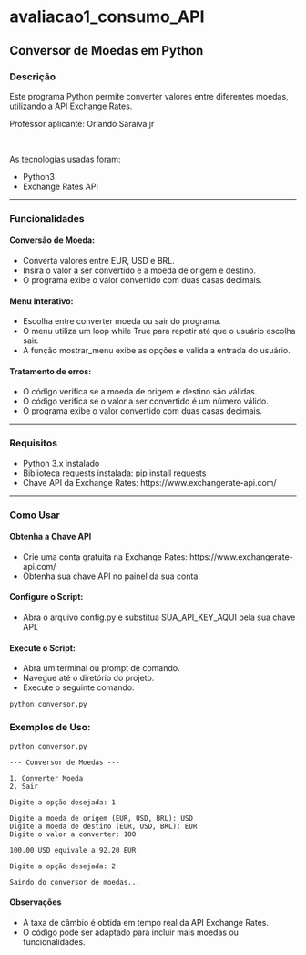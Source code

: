 # avaliacao1_consumo_API

## Conversor de Moedas em Python

### Descrição

<p>Este programa Python permite converter valores entre diferentes moedas, utilizando a API Exchange Rates.</p>
<p>Professor aplicante: Orlando Saraiva jr</p>
<br>
<p>As tecnologias usadas foram:</p>
<ul>
  <li>Python3</li>
  <li>Exchange Rates API</li>
</ul>
<hr>

### Funcionalidades

#### Conversão de Moeda:
<ul>
  <li>Converta valores entre EUR, USD e BRL.</li>
  <li>Insira o valor a ser convertido e a moeda de origem e destino.</li>
  <li>O programa exibe o valor convertido com duas casas decimais.</li>
</ul>
<h4> Menu interativo:</h4>
<ul>
  <li>Escolha entre converter moeda ou sair do programa.</li>
  <li>O menu utiliza um loop while True para repetir até que o usuário escolha sair.</li>
  <li>A função mostrar_menu exibe as opções e valida a entrada do usuário.</li>
</ul>
<h4> Tratamento de erros:</h4>
<ul>
  <li>O código verifica se a moeda de origem e destino são válidas.</li>
  <li>O código verifica se o valor a ser convertido é um número válido.</li>
  <li>O programa exibe o valor convertido com duas casas decimais.</li>
</ul>
<hr>
<h3> Requisitos</h3>
<ul>
  <li>Python 3.x instalado</li>
  <li>Biblioteca requests instalada: pip install requests</li>
  <li>Chave API da Exchange Rates: https://www.exchangerate-api.com/</li>
</ul>
<hr>
<h3>Como Usar</h3>
<h4>Obtenha a Chave API</h4>
<ul>
  <li>Crie uma conta gratuita na Exchange Rates: https://www.exchangerate-api.com/</li>
  <li>Obtenha sua chave API no painel da sua conta.</li>
</ul>
<h4>Configure o Script: </h4>
<ul>
  <li>Abra o arquivo config.py e substitua SUA_API_KEY_AQUI pela sua chave API.</li>
</ul>
<h4>Execute o Script: </h4>
<ul>
  <li>Abra um terminal ou prompt de comando.</li>
  <li>Navegue até o diretório do projeto.</li>
  <li>Execute o seguinte comando:</li>
</ul>

```
python conversor.py
```
<h3>Exemplos de Uso:</h3>

```
python conversor.py

--- Conversor de Moedas ---

1. Converter Moeda
2. Sair

Digite a opção desejada: 1

Digite a moeda de origem (EUR, USD, BRL): USD
Digite a moeda de destino (EUR, USD, BRL): EUR
Digite o valor a converter: 100

100.00 USD equivale a 92.20 EUR

Digite a opção desejada: 2

Saindo do conversor de moedas...
```

<h4>Observações</h4>
<ul>
  <li>A taxa de câmbio é obtida em tempo real da API Exchange Rates.</li>
  <li>O código pode ser adaptado para incluir mais moedas ou funcionalidades.</li>
</ul>
